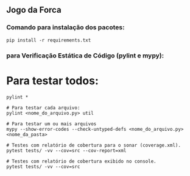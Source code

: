 
## Jogo da Forca

### Comando para instalação dos pacotes:
```
pip install -r requirements.txt 

```
###  para Verificação Estática de Código (pylint e mypy):
# Para testar todos:

```
pylint *

# Para testar cada arquivo:
pylint <nome_do_arquivo.py> util

# Para testar um ou mais arquivos
mypy --show-error-codes --check-untyped-defs <nome_do_arquivo.py>  <nome_da_pasta>

# Testes com relatório de cobertura para o sonar (coverage.xml).
pytest tests/ -vv --cov=src --cov-report=xml

# Testes com relatório de cobertura exibido no console.
pytest tests/ -vv --cov=src
```